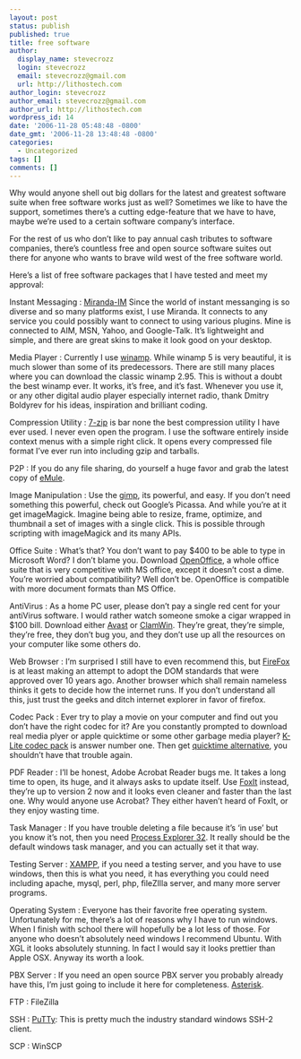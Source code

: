 ```yaml
---
layout: post
status: publish
published: true
title: free software
author:
  display_name: stevecrozz
  login: stevecrozz
  email: stevecrozz@gmail.com
  url: http://lithostech.com
author_login: stevecrozz
author_email: stevecrozz@gmail.com
author_url: http://lithostech.com
wordpress_id: 14
date: '2006-11-28 05:48:48 -0800'
date_gmt: '2006-11-28 13:48:48 -0800'
categories:
  - Uncategorized
tags: []
comments: []
---
```

Why would anyone shell out big dollars for the latest and greatest
software suite when free software works just as well? Sometimes we like
to have the support, sometimes there’s a cutting edge-feature that we
have to have, maybe we’re used to a certain software company’s
interface.

For the rest of us who don’t like to pay annual cash tributes to
software companies, there’s countless free and open source software
suites out there for anyone who wants to brave wild west of the free
software world.

<!--more-->

Here’s a list of free software packages that I have tested and meet my
approval:

Instant Messaging
 : [Miranda-IM](http://www.miranda-im.org/) Since the world of instant
 messanging is so diverse and so many platforms exist, I use Miranda. It
 connects to any service you could possibly want to connect to using
 various plugins. Mine is connected to AIM, MSN, Yahoo, and Google-Talk.
 It’s lightweight and simple, and there are great skins to make it look
 good on your desktop.

Media Player
 : Currently I use [winamp](http://www.winamp.com/). While winamp 5 is
 very beautiful, it is much slower than some of its predecessors. There
 are still many places where you can download the classic winamp 2.95.
 This is without a doubt the best winamp ever. It works, it’s free, and
 it’s fast. Whenever you use it, or any other digital audio player
 especially internet radio, thank Dmitry Boldyrev for his ideas,
 inspiration and brilliant coding.

Compression Utility
 : [7-zip](http://www.7-zip.org/) is bar none the best compression
 utility I have ever used. I never even open the program. I use the
 software entirely inside context menus with a simple right click. It
 opens every compressed file format I’ve ever run into including gzip
 and tarballs.

P2P
 : If you do any file sharing, do yourself a huge favor and grab the
 latest copy of [eMule](http://www.emule-project.net/).

Image Manipulation
 : Use the [gimp](http://www.gimp.org/), its powerful, and easy. If you
 don’t need something this powerful, check out Google’s Picassa. And
 while you’re at it get imageMagick. Imagine being able to resize,
 frame, optimize, and thumbnail a set of images with a single click.
 This is possible through scripting with imageMagick and its many APIs.

Office Suite
 : What’s that? You don’t want to pay $400 to be able to type in
 Microsoft Word? I don’t blame you. Download
 [OpenOffice](http://www.openoffice.org/), a whole office suite that is
 very competitive with MS office, except it doesn’t cost a dime.  You’re
 worried about compatibility? Well don’t be. OpenOffice is compatible
 with more document formats than MS Office.

AntiVirus
 : As a home PC user, please don’t pay a single red cent for your
 antiVirus software. I would rather watch someone smoke a cigar wrapped
 in $100 bill. Download either [Avast](http://www.avast.com/) or
 [ClamWin](http://www.clamwin.com/). They’re great, they’re simple,
 they’re free, they don’t bug you, and they don’t use up all the
 resources on your computer like some others do.

Web Browser
 : I’m surprised I still have to even recommend this, but
 [FireFox](http://www.getfirefox.net/) is at least making an attempt to
 adopt the DOM standards that were approved over 10 years ago. Another
 browser which shall remain nameless thinks it gets to decide how the
 internet runs. If you don’t understand all this, just trust the geeks
 and ditch internet explorer in favor of firefox.

Codec Pack
 : Ever try to play a movie on your computer and find out you don’t have
 the right codec for it? Are you constantly prompted to download real
 media plyer or apple quicktime or some other garbage media player?
 [K-Lite codec pack](http://www.codecguide.com/download_kl.htm) is
 answer number one. Then get [quicktime
 alternative](http://www.codecguide.com/download_qt.htm), you shouldn’t
 have that trouble again.

PDF Reader
 : I’ll be honest, Adobe Acrobat Reader bugs me. It takes a long time to
 open, its huge, and it always asks to update itself. Use
 [FoxIt](http://www.foxitsoftware.com/pdf/rd_intro.php) instead, they’re
 up to version 2 now and it looks even cleaner and faster than the last
 one. Why would anyone use Acrobat? They either haven’t heard of FoxIt,
 or they enjoy wasting time.

Task Manager
 : If you have trouble deleting a file because it’s ‘in use’ but you
 know it’s not, then you need [Process Explorer
 32](http://www.microsoft.com/technet/sysinternals/utilities/ProcessExplorer.mspx).
 It really should be the default windows task manager, and you can
 actually set it that way.

Testing Server
 : [XAMPP](http://www.apachefriends.org/en/xampp.html), if you need a
 testing server, and you have to use windows, then this is what you
 need, it has everything you could need including apache, mysql, perl,
 php, fileZIlla server, and many more server programs.

Operating System
 : Everyone has their favorite free operating system. Unfortunately for
 me, there’s a lot of reasons why I have to run windows. When I finish
 with school there will hopefully be a lot less of those. For anyone who
 doesn’t absolutely need windows I recommend Ubuntu. With XGL it looks
 absolutely stunning. In fact I would say it looks prettier than Apple
 OSX. Anyway its worth a look.

PBX Server
 : If you need an open source PBX server you probably already have this,
 I’m just going to include it here for completeness.
 [Asterisk](http://www.asterisk.org/).

FTP
 : FileZilla

SSH
 : [PuTTy](http://www.putty.nl/download.html): This is pretty much the
 industry standard windows SSH-2 client.

SCP
 : WinSCP
